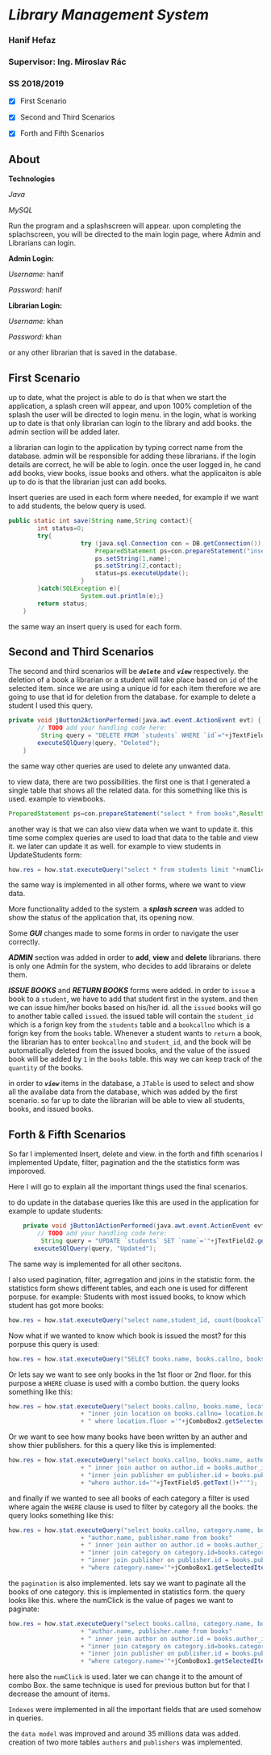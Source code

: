 # ***Library Management System***

### Hanif Hefaz
### Supervisor: Ing. Miroslav Rác

### SS 2018/2019

- [x]  First Scenario

- [x]  Second and Third Scenarios

- [x]  Forth and Fifth Scenarios

## About

**Technologies**

*Java*

*MySQL*

Run the program and a splashscreen will appear. upon completing the splachscreen, you will be directed to the main login page, where Admin and Librarians can login. 

**Admin Login:**

*Username:* hanif

*Password:* hanif

**Librarian Login:**

*Username:* khan

*Password:* khan

or any other librarian that is saved in the database.

## First Scenario

up to date, what the project is able to do is that when we start the application, a splash creen will appear, and upon 100% completion of the splash the user will be directed to login menu. in the login, what is working up to date is that only librarian can login to the library and add books. the admin section will be added later.

a librarian can login to the application by typing correct name from the database. admin will be responsible for adding these librarians. if the login details are correct, he will be able to login. once the user logged in, he cand add books, view books, issue books and others. 
what the applicaiton is able up to do is that the librarian just can add books. 

Insert queries are used in each form where needed, for example if we want to add students, the below query is used.

```Java
public static int save(String name,String contact){
		int status=0;
		try{
                    try (java.sql.Connection con = DB.getConnection()) {
                        PreparedStatement ps=con.prepareStatement("insert into students(name,contact) values(?,?)");
                        ps.setString(1,name);
                        ps.setString(2,contact);
                        status=ps.executeUpdate();
                    }
		}catch(SQLException e){
                    System.out.println(e);}
		return status;
	}
```
the same way an insert query is used for each form.


## Second and Third Scenarios

The second and third scenarios will be ***`delete`*** and ***`view`*** respectively. the deletion of a book a librarian or a student will take place based on `id` of the selected item. since we are using a unique id for each item therefore we are going to use that id for deletion from the database. for example to delete a student I used this query.

```Java
private void jButton2ActionPerformed(java.awt.event.ActionEvent evt) {                                         
        // TODO add your handling code here:
         String query = "DELETE FROM `students` WHERE `id`="+jTextField1.getText();
        executeSQlQuery(query, "Deleted");
    }
 ```
the same way other queries are used to delete any unwanted data.

to view data, there are two possibilities. the first one is that I generated a single table that shows all the related data. for this something like this is used. example to viewbooks.

```Java
PreparedStatement ps=con.prepareStatement("select * from books",ResultSet.TYPE_SCROLL_SENSITIVE,ResultSet.CONCUR_UPDATABLE);
```
another way is that we can also view data when we want to update it. this time some complex queries are used to load that data to the table and view it. we later can update it as well. for example to view students in UpdateStudents form:

```Java
how.res = how.stat.executeQuery("select * from students limit "+numClick+" , 100 ");
```
the same way is implemented in all other forms, where we want to view data.

More functionality added to the system. a ***splash screen*** was added to show the status of the application that, its opening now.

Some ***GUI*** changes made to some forms in order to navigate the user correctly.

***ADMIN*** section was added in order to **add**, **view** and **delete** librarians. there is only one Admin for the system, who decides to add librarains or delete them.

***ISSUE BOOKS*** and ***RETURN BOOKS*** forms were added. in order to `issue` a book to a `student`, we have to add that student first in the system. and then we can issue him/her books based on his/her id. all the `issued` books will go to another table called `issued`. the issued table will contain the `student_id` which is a forign key from the `students` table and a `bookcallno` which is a forign key from the `books` table. Whenever a student wants to `return` a book, the librarian has to enter `bookcallno` and `student_id`, and the book will be automatically deleted from the issued books, and the value of the issued book will be added by `1` in the `books` table. this way we can keep track of the `quantity` of the books.

in order to ***`view`*** items in the database, a `JTable` is used to select and show all the availabe data from the database, which was added by the first scenario. so far up to date the librarian will be able to view all students, books, and issued books.

## Forth & Fifth Scenarios

So far I implemented Insert, delete and view. in the forth and fifth scenarios I implemented Update, filter, pagination and the the statistics form was imporoved.

Here I will go to explain all the important things used the final scenarios.

to do update in the database queries like this are used in the application for example to update students: 

```Java
    private void jButton1ActionPerformed(java.awt.event.ActionEvent evt) {                                         
        // TODO add your handling code here:
         String query = "UPDATE `students` SET `name`='"+jTextField2.getText()+"',`contact`="+jTextField3.getText()+" WHERE `id` = "+jTextField1.getText();
       executeSQlQuery(query, "Updated");
```
The same way is implemented for all other secitons.

I also used pagination, filter, agrregation and joins in the statistic form. the statistics form shows different tables, and each one is used for different porpuse. for example: Students with most issued books, to know which student has got more books:
```Java
how.res = how.stat.executeQuery("select name,student_id, count(bookcallno) from issued inner join students on students.id=issued.student_id group by student_id order by COUNT(student_id) DESC");
```
Now what if we wanted to know which book is issued the most? for this porpuse this query is used:
```Java
how.res = how.stat.executeQuery("SELECT books.name, books.callno, books.issued from books ORDER BY issued DESC limit 10");
```
Or lets say we want to see only books in the 1st floor or 2nd floor. for this purpose a `WHERE` cluase is used with a combo buttion. the query looks something like this:
```Java
how.res = how.stat.executeQuery("select books.callno, books.name, location.floor, location.shelf from books "
                    + "inner join location on books.callno= location.bookcallno"
                    + " where location.floor ='"+jComboBox2.getSelectedItem()+"' limit 10");
```
Or we want to see how many books have been written by an auther and show thier publishers. for this a query like this is implemented:
```Java
how.res = how.stat.executeQuery("select books.callno, books.name, author.name, publisher.name from books"
                    + " inner join author on author.id = books.author_id "
                    + "inner join publisher on publisher.id = books.publisher_id "
                    + "where author.id='"+jTextField5.getText()+"'");
```
and finally if we wanted to see all books of each category a filter is used where again the `WHERE` clause is used to filter by category all the books. the query looks something like this:
```Java
how.res = how.stat.executeQuery("select books.callno, category.name, books.name, "
                    + "author.name, publisher.name from books"
                    + " inner join author on author.id = books.author_id "
                    + "inner join category on category.id=books.category_id "
                    + "inner join publisher on publisher.id = books.publisher_id "
                    + "where category.name='"+jComboBox1.getSelectedItem()+"' limit 100");
```
the `pagination` is also implemented. lets say we want to paginate all the books of one category. this is implemented in statistics form. the query looks like this. where the numClick is the value of pages we want to paginate:
```Java
how.res = how.stat.executeQuery("select books.callno, category.name, books.name, "
                    + "author.name, publisher.name from books"
                    + " inner join author on author.id = books.author_id "
                    + "inner join category on category.id=books.category_id "
                    + "inner join publisher on publisher.id = books.publisher_id "
                    + "where category.name='"+jComboBox1.getSelectedItem()+"' limit "+numClick+", 100");
```
here also the `numClick` is used. later we can change it to the amount of combo Box. the same technique is used for previous button but for that I decrease the amount of items.

`Indexes` were implemented in all the important fields that are used somehow in queries.

the `data model` was improved and around 35 millions data was added. creation of two more tables `authors` and `publishers` was implemented.
